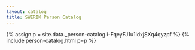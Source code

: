 ```yaml
---
layout: catalog
title: SWERIK Person Catalog
---
```

{% assign p = site.data._person-catalog.i-FqeyFJ1u1idxjSXq4qyzpf %}
{% include person-catalog.html p=p %}

